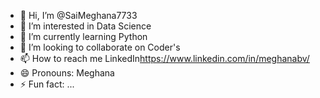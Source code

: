- 👋 Hi, I’m @SaiMeghana7733
- 👀 I’m interested in Data Science
- 🌱 I’m currently learning Python
- 💞️ I’m looking to collaborate on Coder's
- 📫 How to reach me LinkedIn<https://www.linkedin.com/in/meghanabv/>
- 😄 Pronouns: Meghana
- ⚡ Fun fact: ...

<!---
SaiMeghana7733/SaiMeghana7733 is a ✨ special ✨ repository because its `README.md` (this file) appears on your GitHub profile.
You can click the Preview link to take a look at your changes.
--->

